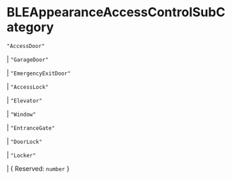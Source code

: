 # **BLEAppearanceAccessControlSubCategory**

`"AccessDoor"`

| `"GarageDoor"`

| `"EmergencyExitDoor"`

| `"AccessLock"`

| `"Elevator"`

| `"Window"`

| `"EntranceGate"`

| `"DoorLock"`

| `"Locker"`

| { Reserved: `number` }

